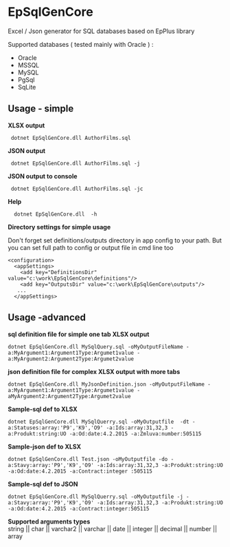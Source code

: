# EpSqlGenCore
Excel / Json generator  for SQL databases based on EpPlus library

Supported databases ( tested mainly with Oracle ) :  

 - Oracle 
 - MSSQL 
 - MySQL 
 - PgSql
 - SqLite 
 
## Usage - simple
**XLSX output** 
  

     dotnet EpSqlGenCore.dll AuthorFilms.sql

**JSON output** 
  

     dotnet EpSqlGenCore.dll AuthorFilms.sql -j

   
**JSON output to console** 
 

     dotnet EpSqlGenCore.dll AuthorFilms.sql -jc

**Help** 

      dotnet EpSqlGenCore.dll  -h
      
**Directory settings for simple usage** 

Don't forget set definitions/outputs directory in app config to your path. But you can set full path to config or output file in cmd line too

    <configuration>
      <appSettings>
        <add key="DefinitionsDir" value="c:\work\EpSqlGenCore\definitions"/>
        <add key="OutputsDir" value="c:\work\EpSqlGenCore\outputs"/>
       ...
      </appSettings>

   
## Usage -advanced
**sql definition file for simple one tab XLSX output**

    dotnet EpSqlGenCore.dll MySqlQuery.sql -oMyOutputFileName -a:MyArgument1:Argument1Type:Argumet1value -a:MyArgument2:Argument2Type:Argumet2value

 **json definition file for complex XLSX output with more tabs**

    dotnet EpSqlGenCore.dll MyJsonDefinition.json -oMyOutputFileName -a:MyArgument1:Argument1Type:Argumet1value -aMyArgument2:Argument2Type:Argumet2value

**Sample-sql def to XLSX** 
 
    dotnet EpSqlGenCore.dll MySqlQuerry.sql -oMyOutputfile  -dt -a:Statuses:array:'P9','K9','O9' -a:Ids:array:31,32,3 -a:Produkt:string:UO -a:Od:date:4.2.2015 -a:Zmluva:number:505115

**Sample-json def to  XLSX**  

    dotnet EpSqlGenCore.dll Test.json -oMyOutputfile -do -a:Stavy:array:'P9','K9','O9' -a:Ids:array:31,32,3 -a:Produkt:string:UO -a:Od:date:4.2.2015 -a:Contract:integer :505115

**Sample-sql def to JSON**

    dotnet EpSqlGenCore.dll MySqlQuerry.sql -oMyOutputfile -j -a:Stavy:array:'P9','K9','O9' -a:Ids:array:31,32,3 -a:Produkt:string:UO -a:Od:date:4.2.2015 -a:Contract:integer:505115

**Supported arguments types**  
string || char || varchar2 || varchar || date || integer || decimal || number || array

